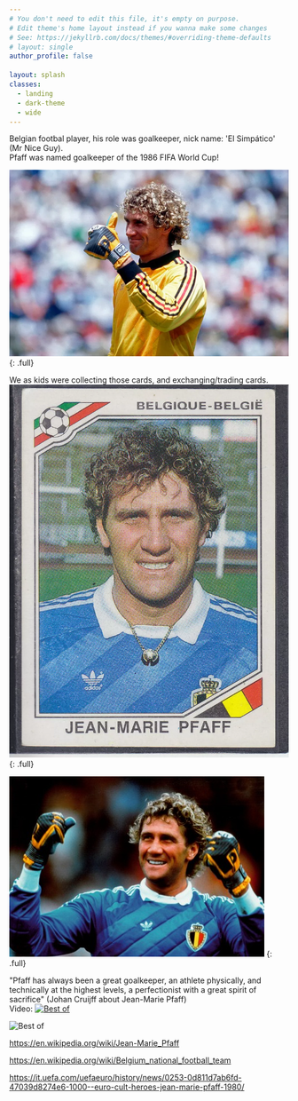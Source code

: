```yaml
---
# You don't need to edit this file, it's empty on purpose.
# Edit theme's home layout instead if you wanna make some changes
# See: https://jekyllrb.com/docs/themes/#overriding-theme-defaults
# layout: single
author_profile: false

layout: splash
classes:
  - landing
  - dark-theme
  - wide
---
```


Belgian footbal player, his role was goalkeeper, nick name: 'El Simpático' (Mr Nice Guy).   
Pfaff was named goalkeeper of the 1986 FIFA World Cup!  

![full](/assets/images/Jean-Marie-Pfaff-thumbs-up.webp)
{: .full}


We as kids were collecting those cards, and exchanging/trading cards.
![full](/assets/images/mexico-86-world-cup-jean-marie-pfaff-belgique-sticker.webp)
{: .full}

![full](/assets/images/wide.jpg)
{: .full}


"Pfaff has always been a great goalkeeper, an athlete physically,  and technically at the highest levels, a perfectionist with a great spirit of sacrifice" (Johan Cruijff about Jean-Marie Pfaff)  
Video:
[![Best of](https://img.youtube.com/vi/Ejc1XJSq56E/0.jpg)](https://www.youtube.com/watch?v=Ejc1XJSq56E)

![Best of](https://img.youtube.com/vi/Ejc1XJSq56E)

https://en.wikipedia.org/wiki/Jean-Marie_Pfaff

https://en.wikipedia.org/wiki/Belgium_national_football_team

https://it.uefa.com/uefaeuro/history/news/0253-0d811d7ab6fd-47039d8274e6-1000--euro-cult-heroes-jean-marie-pfaff-1980/
